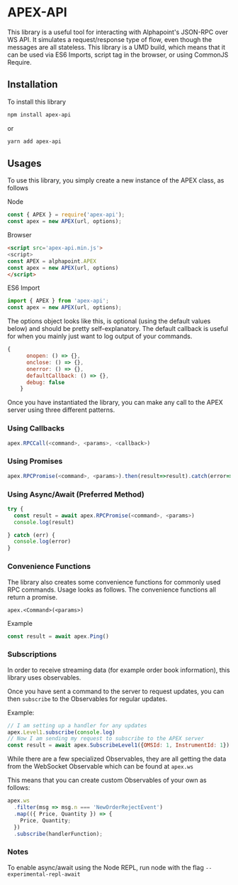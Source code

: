 # APEX-API

This library is a useful tool for interacting with Alphapoint's JSON-RPC over WS API. It simulates a request/response type of flow, even though the messages are all stateless. This library is a UMD build, which means that it can be used via ES6 Imports, script tag in the browser, or using CommonJS Require.

## Installation

To install this library

```bash
npm install apex-api
```

or

```bash
yarn add apex-api
```

## Usages

To use this library, you simply create a new instance of the APEX class, as follows

Node

```javascript
const { APEX } = require('apex-api');
const apex = new APEX(url, options);
```

Browser

```html
<script src='apex-api.min.js'>
<script>
const APEX = alphapoint.APEX
const apex = new APEX(url, options)
</script>
```

ES6 Import

```javascript
import { APEX } from 'apex-api';
const apex = new APEX(url, options);
```

The options object looks like this, is optional (using the default values below) and should be pretty self-explanatory. The default callback is useful for when you mainly just want to log output of your commands.

```javascript
{
      onopen: () => {},
      onclose: () => {},
      onerror: () => {},
      defaultCallback: () => {},
      debug: false
    }
```

Once you have instantiated the library, you can make any call to the APEX server using three different patterns.

### Using Callbacks

```javascript
apex.RPCCall(<command>, <params>, <callback>)
```

### Using Promises

```javascript
apex.RPCPromise(<command>, <params>).then(result=>result).catch(error=>error)
```

### Using Async/Await (Preferred Method)

```javascript
try {
  const result = await apex.RPCPromise(<command>, <params>)
  console.log(result)

} catch (err) {
  console.log(error)
}
```

### Convenience Functions

The library also creates some convenience functions for commonly used RPC commands. Usage looks as follows. The convenience functions all return a promise.

`apex.<Command>(<params>)`

Example

```javascript
const result = await apex.Ping()
```

### Subscriptions

In order to receive streaming data (for example order book information), this library uses observables.

Once you have sent a command to the server to request updates, you can then `subscribe` to the Observables for regular updates.

Example:

```javascript
// I am setting up a handler for any updates
apex.Level1.subscribe(console.log)
// Now I am sending my request to subscribe to the APEX server
const result = await apex.SubscribeLevel1({OMSId: 1, InstrumentId: 1})
```

While there are a few specialized Observables, they are all getting the data from the WebSocket Observable which can be found at `apex.ws`

This means that you can create custom Observables of your own as follows:

```javascript
apex.ws
  .filter(msg => msg.n === 'NewOrderRejectEvent')
  .map(({ Price, Quantity }) => {
    Price, Quantity;
  })
  .subscribe(handlerFunction);
```

### Notes

To enable async/await using the Node REPL, run node with the flag `--experimental-repl-await`
